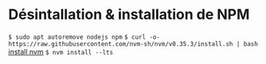 
# Désintallation & installation de NPM
`$ sudo apt autoremove nodejs npm`
`$ curl -o- https://raw.githubusercontent.com/nvm-sh/nvm/v0.35.3/install.sh | bash` [install nvm](https://linuxize.com/post/how-to-install-node-js-on-ubuntu-18.04/)
`$ nvm install --lts`
